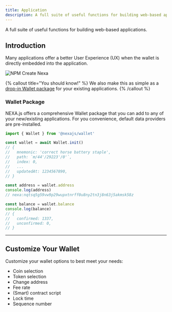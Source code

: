 ```yaml
---
title: Application
description: A full suite of useful functions for building web-based applications.
---
```


A full suite of useful functions for building web-based applications.


## Introduction

Many applications offer a better User Experience (UX) when the wallet is directly embedded into the application.

![NPM Create Nexa](screenshots/studio-wallet.png)

{% callout title="You should know!" %}
We also make this as simple as a [drop-in Wallet package](https://github.com/avasdao/nexajs/tree/master/packages/Wallet) for your existing applications.
{% /callout %}

### Wallet Package

NEXA.js offers a comprehensive Wallet package that you can add to any of your new/existing applications. For you convenience, default data providers are pre-installed.

```js
import { Wallet } from '@nexajs/wallet'

const wallet = await Wallet.init()
// {
//   mnemonic: 'correct horse battery staple',
//   path: `m/44'/29223'/0'`,
//   index: 0,
//   ...
//   updatedAt: 1234567890,
// }

const address = wallet.address
console.log(address)
// nexa:nqtsq5g59vw9p29wupxtnrff0u8ny2tn3j8n63j5akmsk58z

const balance = wallet.balance
console.log(balance)
// {
//   confirmed: 1337,
//   unconfirmed: 0,
// }
```

---

## Customize Your Wallet

Customize your wallet options to best meet your needs:

- Coin selection
- Token selection
- Change address
- Fee rate
- (Smart) contract script
- Lock time
- Sequence number
